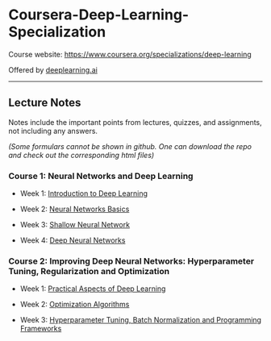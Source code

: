 # Coursera-Deep-Learning-Specialization

Course website: https://www.coursera.org/specializations/deep-learning

Offered by [deeplearning.ai](https://www.deeplearning.ai/)

---------------
## Lecture Notes 

Notes include the important points from lectures, quizzes, and assignments, not including any answers. 

*(Some formulars cannot be shown in github. One can download the repo and check out the corresponding html files)*

### Course 1: Neural Networks and Deep Learning

- Week 1: [Introduction to Deep Learning](https://nbviewer.jupyter.org/github/JWang233/Coursera-Deep-Learning-Specialization/blob/master/Course1_Neural-Networks-and-Deep-Learning/Week1_Introduction/Notes.ipynb)

- Week 2: [Neural Networks Basics](https://nbviewer.jupyter.org/github/JWang233/Coursera-Deep-Learning-Specialization/blob/master/Course1_Neural-Networks-and-Deep-Learning/Week2_Basics-of-Neural-Network-Programming/Notes.ipynb)

- Week 3: [Shallow Neural Network](https://nbviewer.jupyter.org/github/JWang233/Coursera-Deep-Learning-Specialization/blob/master/Course1_Neural-Networks-and-Deep-Learning/Week3_One-Hidden-Layer-Neural-Network/Notes.ipynb)

- Week 4: [Deep Neural Networks](https://nbviewer.jupyter.org/github/JWang233/Coursera-Deep-Learning-Specialization/blob/master/Course1_Neural-Networks-and-Deep-Learning/Week4_Deep-Neural-Networks/Notes.ipynb)


### Course 2: Improving Deep Neural Networks: Hyperparameter Tuning, Regularization and Optimization

- Week 1: [Practical Aspects of Deep Learning](https://nbviewer.jupyter.org/github/JWang233/Coursera-Deep-Learning-Specialization/blob/master/Course2_ImprovingDNN-Hyperparameters-Tuning-Regularization-Optimazition/Week1_Practical-Aspects-of-Deep-Learning/Notes.ipynb)

- Week 2: [Optimization Algorithms](https://nbviewer.jupyter.org/github/JWang233/Coursera-Deep-Learning-Specialization/blob/master/Course2_ImprovingDNN-Hyperparameters-Tuning-Regularization-Optimazition/Week2_Optimization-Algorithms/Notes.ipynb)

- Week 3: [Hyperparameter Tuning, Batch Normalization and Programming Frameworks](https://nbviewer.jupyter.org/github/JWang233/Coursera-Deep-Learning-Specialization/blob/master/Course2_ImprovingDNN-Hyperparameters-Tuning-Regularization-Optimazition/Week3_Hyperparameter-Tuning-Batch-Normalization-ProgrammingFrame/Notes.ipynb)




